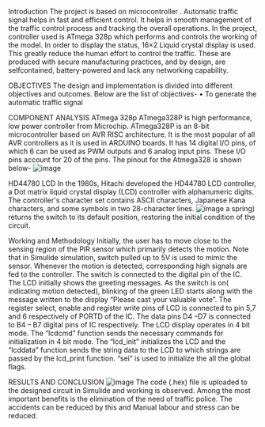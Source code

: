 Introduction
The project is based on microcontroller . Automatic traffic signal helps in fast and efficient control. It helps in smooth management of the traffic control process and tracking the overall operations. In the project, controller used is ATmega 328p which performs and controls the working of the model. In order to display the status, 16×2 Liquid crystal display is used. This  greatly reduce the human effort to control the traffic.  These are produced with secure manufacturing practices, and by design, are selfcontained, battery-powered and lack any networking capability. 

OBJECTIVES 
 The design and implementation is divided into different objectives and outcomes. Below are the list of objectives- 
•	To generate the automatic traffic signal

COMPONENT ANALYSIS 
ATmega 328p 
ATmega328P is high performance, low power controller from Microchip. ATmega328P is an 8-bit microcontroller based on AVR RISC architecture. It is the most popular of all AVR controllers as it is used in ARDUINO boards. It has 14 digital I/O pins, of which 6 can be used as PWM outputs and 6 analog input pins. 
These I/O pins account for 20 of the pins. 
The pinout for the Atmega328 is shown below- 
![image](https://user-images.githubusercontent.com/68462123/164845964-24158a7e-5432-416e-abdf-52955b151c1f.png)

HD44780 LCD 
In the 1980s, Hitachi developed the HD44780 LCD controller, a Dot matrix liquid crystal display (LCD) controller with alphanumeric digits. The controller's character set contains ASCII characters, Japanese Kana characters, and some symbols in two 28-character lines. 
![image](https://user-images.githubusercontent.com/68462123/164846206-f71c5577-896b-4104-8533-4dc68ad6604f.png)
a spring) returns the switch to its default position, restoring the initial condition of the circuit. 

Working and Methodology 
Initially, the user has to move close to the sensing region of the PIR sensor which primarily detects the motion. Note that in Simulide simulation, switch pulled up to 5V is used to mimic the sensor. Whenever the motion is detected, corresponding high signals are fed to the controller. The switch is connected to the digital pin of the IC.  
The LCD initially shows the greeting messages. As the switch is on( indicating motion detected), blinking of the green LED starts along with the message written to the display “Please cast your valuable vote”. The register select, enable and register write pins of LCD is connected to pin 5,7 and 6 respectively of PORTD of the IC. The data pins D4 –D7 is connected to B4 – B7 digital pins of IC respectively. The LCD display operates in 4 bit mode. 
The “lcdcmd” function sends the necessary commands for initialization in 4 bit mode. The “lcd_init” initializes the LCD and the “lcddata” function sends the string data to the LCD to which strings are passed by the lcd_print function. “sei” is used to initialize the all the global flags. 

RESULTS AND CONCLUSION
![image](https://user-images.githubusercontent.com/68462123/164847733-7edc419c-1021-4565-885d-7362bbf8ebb6.png)
The code (.hex) file is uploaded to the designed circuit in Simulide and working is observed. Among the most important benefits is the elimination of the need of traffic police. The accidents can be reduced by this and Manual labour and stress can be reduced.
